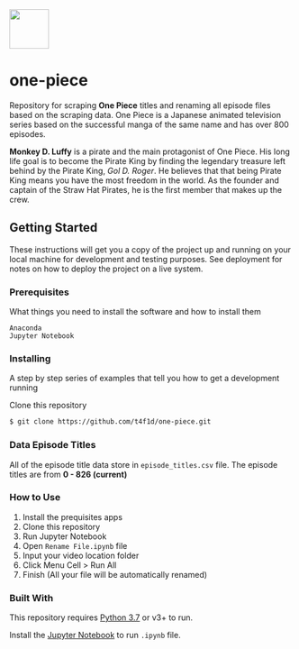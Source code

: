 <img src="https://vignette.wikia.nocookie.net/logopedia/images/9/96/1000px-One_Piece_Logo.png" height="70px">

# one-piece
Repository for scraping **One Piece** titles and renaming all episode files based on the scraping data. One Piece is a Japanese animated television series based on the successful manga of the same name and has over 800 episodes. 

**Monkey D. Luffy** is a pirate and the main protagonist of One Piece. His long life goal is to become the Pirate King by finding the legendary treasure left behind by the Pirate King, *Gol D. Roger*. He believes that that being Pirate King means you have the most freedom in the world. As the founder and captain of the Straw Hat Pirates, he is the first member that makes up the crew.


## Getting Started

These instructions will get you a copy of the project up and running on your local machine for development and testing purposes. See deployment for notes on how to deploy the project on a live system.

### Prerequisites

What things you need to install the software and how to install them

```
Anaconda
Jupyter Notebook
```

### Installing

A step by step series of examples that tell you how to get a development running

Clone this repository

```bash
$ git clone https://github.com/t4f1d/one-piece.git
```

### Data Episode Titles
All of the episode title data store in `episode_titles.csv` file. The episode titles are from **0 - 826 (current)**

### How to Use
1. Install the prequisites apps
2. Clone this repository
3. Run Jupyter Notebook
4. Open `Rename File.ipynb` file
5. Input your video location folder
6. Click Menu Cell > Run All
7. Finish (All your file will be automatically renamed)

### Built With

This repository requires [Python 3.7](https://www.python.org/downloads/) or v3+ to run.

Install the [Jupyter Notebook](http://jupyter.org/) to run `.ipynb` file.
